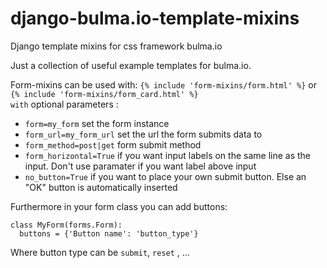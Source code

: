 # django-bulma.io-template-mixins
Django template mixins for css framework bulma.io

Just a collection of useful example templates for bulma.io.

Form-mixins can be used with:
`{% include 'form-mixins/form.html' %}` or `{% include 'form-mixins/form_card.html' %}`  
`with` optional parameters :
- `form=my_form` set the form instance
- `form_url=my_form_url` set the url the form submits data to
- `form_method=post|get` form submit method
- `form_horizontal=True` if you want input labels on the same line as the input. Don't use paramater if you want label above input
- `no_button=True` if you want to place your own submit button. Else an "OK" button is automatically inserted

Furthermore in your form class you can add buttons:
```
class MyForm(forms.Form):
  buttons = {'Button name': 'button_type'} 
```
Where button type can be `submit`, `reset` , ...
